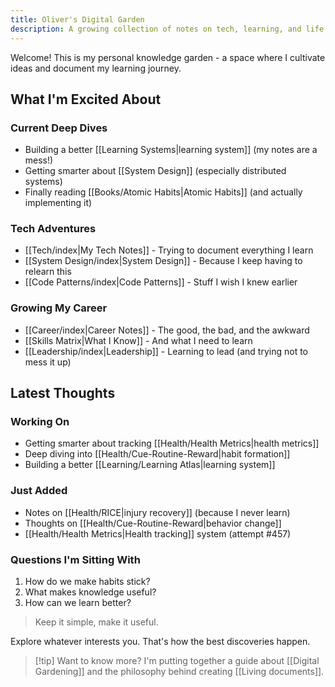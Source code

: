 ```yaml
---
title: Oliver's Digital Garden
description: A growing collection of notes on tech, learning, and life
---
```


Welcome! This is my personal knowledge garden - a space where I cultivate ideas and document my learning journey.

## What I'm Excited About

### Current Deep Dives

- Building a better [[Learning Systems|learning system]] (my notes are a mess!)
- Getting smarter about [[System Design]] (especially distributed systems)
- Finally reading [[Books/Atomic Habits|Atomic Habits]] (and actually implementing it)

### Tech Adventures

- [[Tech/index|My Tech Notes]] - Trying to document everything I learn
- [[System Design/index|System Design]] - Because I keep having to relearn this
- [[Code Patterns/index|Code Patterns]] - Stuff I wish I knew earlier

### Growing My Career

- [[Career/index|Career Notes]] - The good, the bad, and the awkward
- [[Skills Matrix|What I Know]] - And what I need to learn
- [[Leadership/index|Leadership]] - Learning to lead (and trying not to mess it up)

## Latest Thoughts

### Working On

- Getting smarter about tracking [[Health/Health Metrics|health metrics]]
- Deep diving into [[Health/Cue-Routine-Reward|habit formation]]
- Building a better [[Learning/Learning Atlas|learning system]]

### Just Added

- Notes on [[Health/RICE|injury recovery]] (because I never learn)
- Thoughts on [[Health/Cue-Routine-Reward|behavior change]]
- [[Health/Health Metrics|Health tracking]] system (attempt #457)

### Questions I'm Sitting With

1. How do we make habits stick?
2. What makes knowledge useful?
3. How can we learn better?

> Keep it simple, make it useful.

Explore whatever interests you. That's how the best discoveries happen.

> [!tip] Want to know more?
> I'm putting together a guide about [[Digital Gardening]] and the philosophy behind creating [[Living documents]].
